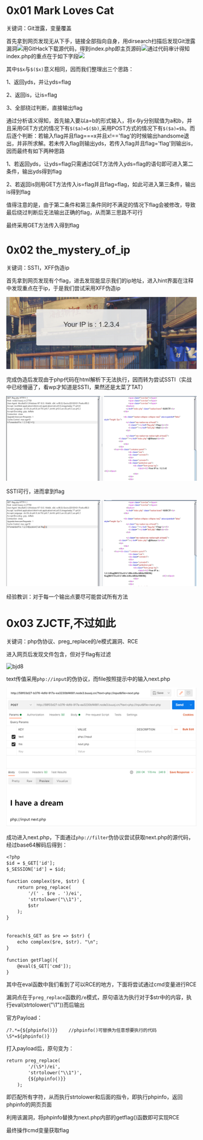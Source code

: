# 0x01 Mark Loves Cat

关键词：Git泄露，变量覆盖

首先拿到网页发现无从下手，链接全部指向自身，用dirsearch扫描后发现Git泄露漏洞![](C:\Gitbook\Import\heart1ess_s_ctf\assets\bjd2.png)用GitHack下载源代码，得到index.php即主页源码![](C:\Gitbook\Import\heart1ess_s_ctf\assets\bjd3.png)通过代码审计得知index.php的重点在于如下字段![](C:\Gitbook\Import\heart1ess_s_ctf\assets\bjd4.png)

其中`$$x`与`$($x)`意义相同，因而我们整理出三个思路：

1、返回yds，并让yds=flag

2、返回is，让is=flag

3、全部绕过判断，直接输出flag

通过分析语义得知，首先输入要以a=b的形式输入，将$x与$y分别赋值为a和b，并且采用GET方式的情况下有`$($a)=$($b)`,采用POST方式的情况下有`$($a)=$b`。而后逐个判断：若输入flag并且flag===x并且x!=='flag'的时候输出handsome退出，并非所求解。若未传入flag则输出yds，若传入flag并且flag='flag'则输出is，因而最终有如下两种思路

1、若返回yds，让yds=flag只需通过GET方法传入yds=flag的语句即可进入第二条件，输出yds得到flag

2、若返回is则用GET方法传入is=flag并且flag=flag，如此可进入第三条件，输出is得到flag

值得注意的是，由于第二条件和第三条件同时不满足的情况下flag会被修改，导致最后绕过判断后无法输出正确的flag，从而第三思路不可行

最终采用GET方法传入得到flag


# 0x02 the_mystery_of_ip
关键词：SSTI，XFF伪造ip

首先拿到网页发现有个flag，进去发现能显示我们的ip地址，进入hint界面在注释中发现重点在于ip，于是我们尝试采用XFF伪造ip

![bjd5](https://raw.githubusercontent.com/Heart-1ess/Heart_1ess-s-CTF-Note/master/assets/bjd5.png)

完成伪造后发现由于php代码在html解析下无法执行，因而转为尝试SSTI（实战中已经懵逼了，看wp才知道是SSTI，果然还是太菜了TAT）

![bjd6](https://raw.githubusercontent.com/Heart-1ess/Heart_1ess-s-CTF-Note/master/assets/bjd6.png)

SSTI可行，进而拿到flag

![bjd7](https://raw.githubusercontent.com/Heart-1ess/Heart_1ess-s-CTF-Note/master/assets/bjd7.png)

经验教训：对于每一个输出点要尽可能尝试所有方法

# 0x03 ZJCTF,不过如此

关键词：php伪协议、preg_replace的/e模式漏洞、RCE

进入网页后发现文件包含，但对于flag有过滤

![bjd8](Chttps://raw.githubusercontent.com/Heart-1ess/Heart_1ess-s-CTF-Note/master/assets/bjd8.png)

text传值采用`php://input`的伪协议，而file按照提示中的输入next.php

![bjd9](https://raw.githubusercontent.com/Heart-1ess/Heart_1ess-s-CTF-Note/master/assets/bjd9.png)

成功进入next.php，下面通过`php://filter`伪协议尝试获取next.php的源代码，经过base64解码后得到：

```
<?php
$id = $_GET['id'];
$_SESSION['id'] = $id;

function complex($re, $str) {
    return preg_replace(
        '/(' . $re . ')/ei',
        'strtolower("\\1")',
        $str
    );
}


foreach($_GET as $re => $str) {
    echo complex($re, $str). "\n";
}

function getFlag(){
	@eval($_GET['cmd']);
}
```

其中在eval函数中我们看到了可以RCE的地方，下面将尝试通过cmd变量进行RCE

漏洞点在于`preg_replace`函数的`/e`模式，原句语法为执行对于$str中的内容，执行eval(strtolower("\\1"))而后输出

官方Payload：

```
/?.*={${phpinfo()}}    //phpinfo()可替换为任意想要执行的代码
\S*=${phpinfo()}
```

打入payload后，原句变为：

```
return preg_replace(
        '/(\S*)/ei',
        'strtolower("\\1")',
        {${phpinfo()}}
    );
```

即匹配所有字符，从而执行strtolower和后面的指令，即执行phpinfo，返回phpinfo的网页页面

利用该漏洞，将phpinfo替换为next.php内部的getflag()函数即可实现RCE

最终操作cmd变量获取flag



